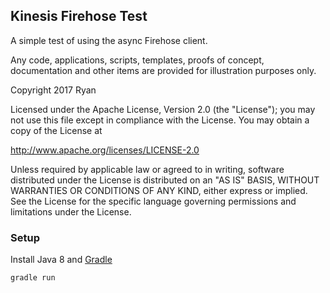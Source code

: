 
## Kinesis Firehose Test

A simple test of using the async Firehose client.

Any code, applications, scripts, templates, proofs of concept,
documentation and other items are provided for illustration purposes only.

Copyright 2017 Ryan

Licensed under the Apache License, Version 2.0 (the "License");
you may not use this file except in compliance with the License.
You may obtain a copy of the License at

  http://www.apache.org/licenses/LICENSE-2.0

Unless required by applicable law or agreed to in writing, software
distributed under the License is distributed on an "AS IS" BASIS,
WITHOUT WARRANTIES OR CONDITIONS OF ANY KIND, either express or implied.
See the License for the specific language governing permissions and
limitations under the License.


### Setup

Install Java 8 and [Gradle](https://docs.gradle.org/current/userguide/installation.html)

```
gradle run
```

